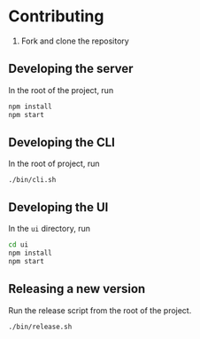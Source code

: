 # Contributing

1. Fork and clone the repository

## Developing the server

In the root of the project, run

```bash
npm install
npm start
```

## Developing the CLI

In the root of project, run

```
./bin/cli.sh
```

## Developing the UI

In the `ui` directory, run

```bash
cd ui
npm install
npm start
```

## Releasing a new version

Run the release script from the root of the project.

```bash
./bin/release.sh
```
